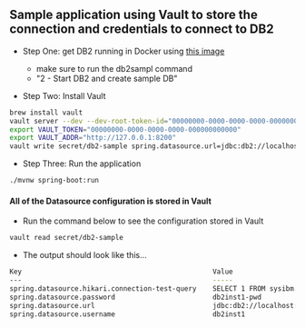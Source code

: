 ## Sample application using Vault to store the connection and credentials to connect to DB2


- Step One: get DB2 running in Docker using [this image](https://hub.docker.com/r/ibmcom/db2express-c/)

  - make sure to run the db2sampl command
  - "2 - Start DB2 and create sample DB"

- Step Two: Install Vault

```bash
brew install vault
vault server --dev --dev-root-token-id="00000000-0000-0000-0000-000000000000"
export VAULT_TOKEN="00000000-0000-0000-0000-000000000000"
export VAULT_ADDR="http://127.0.0.1:8200"
vault write secret/db2-sample spring.datasource.url=jdbc:db2://localhost:50000/SAMPLE spring.datasource.username=db2inst1 spring.datasource.password=db2inst1-pwd spring.datasource.hikari.connection-test-query="SELECT 1 FROM sysibm.sysdummy1 WITH UR"
```

- Step Three: Run the application

```bash
./mvnw spring-boot:run
```


#### All of the Datasource configuration is stored in Vault

- Run the command below to see the configuration stored in Vault

```bash
vault read secret/db2-sample
```

- The output should look like this...

```bash
Key                                               Value
---                                               -----
spring.datasource.hikari.connection-test-query    SELECT 1 FROM sysibm.sysdummy1 WITH UR
spring.datasource.password                        db2inst1-pwd
spring.datasource.url                             jdbc:db2://localhost:50000/SAMPLE
spring.datasource.username                        db2inst1
```